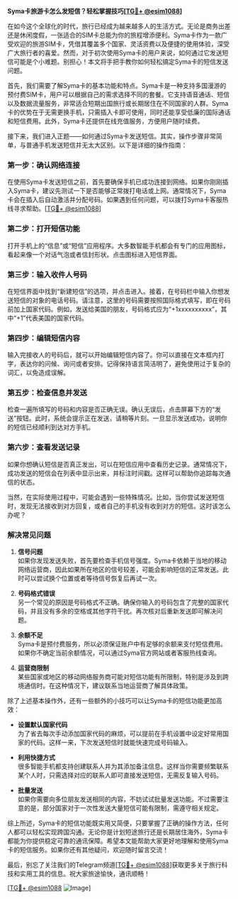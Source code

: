 **Syma卡旅游卡怎么发短信？轻松掌握技巧[[TG💪+ @esim1088](https://t.me/s/esim1088)]**

在如今这个全球化的时代，旅行已经成为越来越多人的生活方式。无论是商务出差还是休闲度假，一张适合的SIM卡总能为你的旅程增添便利。Syma卡作为一款广受欢迎的旅游SIM卡，凭借其覆盖多个国家、灵活资费以及便捷的使用体验，深受广大旅行者的喜爱。然而，对于初次使用Syma卡的用户来说，如何通过它发送短信可能是个小难题。别担心！本文将手把手教你如何轻松搞定Syma卡的短信发送问题。

首先，我们需要了解Syma卡的基本功能和特点。Syma卡是一种支持多国漫游的预付费SIM卡，用户可以根据自己的需求选择不同的套餐。它支持语音通话、短信以及数据流量服务，非常适合短期出国旅行或长期居住在不同国家的人群。Syma卡的优势在于无需更换手机，只需插入卡即可使用，同时还能享受低廉的国际通话和短信费用。此外，Syma卡还提供在线充值服务，方便用户随时续费。

接下来，我们进入正题——如何通过Syma卡发送短信。其实，操作步骤非常简单，与普通手机发送短信并无太大区别。以下是详细的操作指南：

### **第一步：确认网络连接**
在使用Syma卡发送短信之前，首先要确保手机已成功连接到网络。如果你刚刚插入Syma卡，建议先测试一下是否能够正常拨打电话或上网。通常情况下，Syma卡会在插入后自动激活并分配号码。如果遇到任何问题，可以拨打Syma卡客服热线寻求帮助。[[TG💪+ @esim1088](https://t.me/s/esim1088)]

### **第二步：打开短信功能**
打开手机上的“信息”或“短信”应用程序。大多数智能手机都会有专门的应用图标，看起来像一个对话气泡或者信封形状。点击图标进入短信界面。

### **第三步：输入收件人号码**
在短信界面中找到“新建短信”的选项，并点击进入。接着，在号码栏中输入你想发送短信的对象的电话号码。请注意，这里的号码需要按照国际格式填写，即在号码前加上国家代码。例如，发送给美国的朋友，号码格式应为“+1xxxxxxxxxx”，其中“+1”代表美国的国家代码。

### **第四步：编辑短信内容**
输入完接收人的号码后，就可以开始编辑短信内容了。你可以直接在文本框内打字，表达你的问候、询问或者安排。记得保持语言简洁明了，避免使用过于复杂的词汇，以免造成误解。

### **第五步：检查信息并发送**
检查一遍所填写的号码和内容是否正确无误。确认无误后，点击屏幕下方的“发送”按钮。此时，系统会提示正在发送，请稍等片刻。一旦显示发送成功，说明你的短信已经顺利到达对方手机。

### **第六步：查看发送记录**
如果你想确认短信是否真正发出，可以在短信应用中查看历史记录。通常情况下，成功发送的短信会在列表中显示出来，并标注时间戳。这样可以帮助你追踪每次通信的状态。

当然，在实际使用过程中，可能会遇到一些特殊情况。比如，当你尝试发送短信时，发现无法接收到对方回复，或者自己的手机没有收到对方的短信。这时该怎么办呢？

### **解决常见问题**
1. **信号问题**  
   如果你发现发送失败，首先要检查手机信号强度。Syma卡依赖于当地的移动网络运营商，因此如果所在地区的信号较差，可能会影响短信的正常发送。此时可以尝试换个位置或者等待信号恢复后再试一次。

2. **号码格式错误**  
   另一个常见的原因是号码格式不正确。确保你输入的号码包含了完整的国家代码，并且没有多余的空格或其他字符干扰。再次核对后重新发送即可解决问题。

3. **余额不足**  
   Syma卡是预付费服务，所以必须保证账户中有足够的余额来支付短信费用。如果你不确定当前余额情况，可以通过Syma官方网站或者客服热线查询。

4. **运营商限制**  
   某些国家或地区的移动网络服务商可能对短信功能有所限制，特别是涉及到跨境通信时。在这种情况下，建议联系当地运营商了解具体政策。

除了上述基本操作外，还有一些额外的小技巧可以让Syma卡的短信功能更加高效：

- **设置默认国家代码**  
  为了省去每次手动添加国家代码的麻烦，可以提前在手机设置中设定好常用国家的代码。这样一来，下次发送短信时就能快速完成号码输入。

- **利用快捷方式**  
  很多智能手机都支持创建联系人并为其添加备注信息。这样当你需要频繁联系某个人时，只需选择对应的联系人即可直接发送短信，无需反复输入号码。

- **批量发送**  
  如果你需要向多位朋友发送相同的内容，不妨试试批量发送功能。不过需要注意的是，部分国家对于一次性发送大量短信可能有限制，需遵守相关规定。

综上所述，Syma卡的短信功能既实用又简便，只要掌握了正确的操作方法，任何人都可以轻松实现跨国沟通。无论你是计划短途旅行还是长期居住海外，Syma卡都能为你提供稳定可靠的通讯保障。希望本文能帮助大家更好地理解和使用Syma卡的短信服务。如果你还有其他疑问，欢迎随时留言交流！

最后，别忘了关注我们的Telegram频道[[TG💪+ @esim1088](https://t.me/s/esim1088)]获取更多关于旅行科技和实用工具的信息。祝大家旅途愉快，通讯顺畅！  

[[TG💪+ @esim1088](https://t.me/s/esim1088) ![Image](https://i.postimg.cc/4NQfJmqS/Snipaste-2025-05-13-00-14-12.png)]